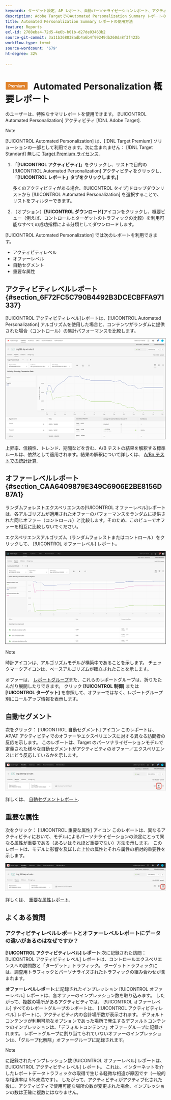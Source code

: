 ```yaml
---
keywords: ターゲット設定、AP レポート、自動パーソナライゼーションレポート、アクティビティレベルレポート、オファーレベルレポート、オファー詳細レポート、faq
description: Adobe TargetでのAutomated Personalization Summary レポートの解釈方法を説明します。 このレポートから、自動セグメントレポートと重要な属性レポートに切り替えることができます。
title: Automated Personalization Summary レポートの使用方法
feature: Reports
exl-id: 2708eba4-72d5-4e6b-b01b-d27de03463b2
source-git-commit: 3a11b368838adb4a6b4f99249db260da8f3f423b
workflow-type: tm+mt
source-wordcount: '679'
ht-degree: 32%

---
```


# ![Premium](/help/main/assets/premium.png) Automated Personalization 概要レポート

のユーザーは、特殊なサマリレポートを使用できます。 [!UICONTROL Automated Personalization] アクティビティ [!DNL Adobe Target].

>[!NOTE]
>
>[!UICONTROL Automated Personalization] は、[!DNL Target Premium] ソリューションの一部として利用できます。次に含まれません： [!DNL Target Standard] 無しに [Target Premium ライセンス](/help/main/c-intro/intro.md#premium).

1. 「**[!UICONTROL アクティビティ]**」をクリックし、リストで目的の [!UICONTROL Automated Personalization] アクティビティをクリックし、「**[!UICONTROL レポート」タブをクリックします。]**

   多くのアクティビティがある場合、[!UICONTROL タイプ]ドロップダウンリストから [!UICONTROL Automated Personalization] を選択することで、リストをフィルターできます。

1. （オプション）**[!UICONTROL ダウンロード]**&#x200B;アイコンをクリックし、概要ビュー（例えば、コントロールとターゲットのトラフィックの比較）を利用可能なすべての成功指標による分類としてダウンロードします。

[!UICONTROL Automated Personalization] では次のレポートを利用できます。

* アクティビティレベル
* オファーレベル
* 自動セグメント
* 重要な属性

## アクティビティレベルレポート {#section_6F72FC5C790B4492B3DCECBFFA971337}

[!UICONTROL アクティビティレベル]レポートは、[!UICONTROL Automated Personalization] アルゴリズムを使用した場合と、コンテンツがランダムに提供された場合（コントロール）の集計パフォーマンスを比較します。

![アクティビティレベルレポート](/help/main/c-reports/assets/box_plot_ap.png)

上昇率、信頼性、トレンド、期間などを含む、A/B テストの結果を解釈する標準ルールは、依然として適用されます。結果の解釈について詳しくは、 [A/Bn テストでの統計計算](/help/main/c-reports/statistical-methodology/statistical-calculations.md).

## オファーレベルレポート {#section_CAA6409879E349C6906E2BE8156D87A1}

ランダムフォレストエクスペリエンスの[!UICONTROL オファーレベル]レポートは、各アルゴリズムが適用されたオファーのパフォーマンスをランダムに提供された同じオファー（コントロール）と比較します。そのため、このビューでオファーを相互に比較しないでください。

エクスペリエンスアルゴリズム（ランダムフォレストまたはコントロール）をクリックして、 [!UICONTROL オファーレベル] レポート。

![Adobe Targetのオファーレベルレポート](/help/main/c-reports/assets/ap_OfferLevelRpt.png)

>[!NOTE]
>
>時計アイコンは、アルゴリズムモデルが構築中であることを示します。 チェックマークアイコンは、ベースアルゴリズムが確立されたことを示します。

オファーは、 [レポートグループ](/help/main/c-activities/t-automated-personalization/offer-reporting-groups-in-automated-personalization.md)また、これらのレポートグループは、折りたたんだり展開したりできます。 クリック **[!UICONTROL 制御]** または **[!UICONTROL ターゲット]** を参照して、オファーではなく、レポートグループ別にロールアップ情報を表示します。

## 自動セグメント

次をクリック： [!UICONTROL 自動セグメント] アイコン このレポートは、AP/AT アクティビティでのオファーやエクスペリエンスに対する異なる訪問者の反応を示します。 このレポートは、Target のパーソナライゼーションモデルで定義された様々な自動セグメントがアクティビティのオファー／エクスペリエンスにどう反応しているかを示します。

![自動セグメントアイコン](/help/main/c-reports/assets/icon-automated-sements-ap.png)

詳しくは、 [自動セグメントレポート](/help/main/c-reports/c-personalization-insights-reports/automated-segments-report.md).

## 重要な属性

次をクリック： [!UICONTROL 重要な属性] アイコン このレポートは、異なるアクティビティにおいて、モデルによるパーソナライゼーションの決定にとって異なる属性が重要である（あるいはそれほど重要でない）方法を示します。 このレポートは、モデルに影響を及ぼした上位の属性とそれら属性の相対的重要性を示します。

![重要な属性アイコン](/help/main/c-reports/assets/icon-important-attributes-ap.png)

詳しくは、 [重要な属性レポート](/help/main/c-reports/c-personalization-insights-reports/important-attributes-report.md).

## よくある質問

### アクティビティレベルレポートとオファーレベルレポートにデータの違いがあるのはなぜですか？

**[!UICONTROL アクティビティレベル] レポート**:次に記録された訪問： [!UICONTROL アクティビティレベル] レポートは、コントロールエクスペリエンスへの訪問数と「ターゲット」トラフィック。 ターゲットトラフィックには、調査用トラフィックとパーソナライズされたトラフィックの組み合わせが含まれます。

**オファーレベルレポート**:に記録されたインプレッション [!UICONTROL オファーレベル] レポートは、各オファーのインプレッション数を取り込みます。 したがって、複数の場所があるアクティビティでは、 [!UICONTROL オファーレベル] すべてのレポートグループのレポートは、 [!UICONTROL アクティビティレベル] レポートに、アクティビティ内の合計場所数が表示されます。 デフォルトコンテンツが利用可能なオプションであった場所で発生するデフォルトコンテンツのインプレッションは、「デフォルトコンテンツ」オファーグループに記録されます。 レポートグループに割り当てられていないオファーのインプレッションは、「グループ化解除」オファーグループに記録されます。

>[!NOTE]
>
>に記録されたインプレッション数 [!UICONTROL オファーレベル] レポートは、 [!UICONTROL アクティビティレベル] レポート。 これは、インターネットを介したレポートデータトラフィックの取得で生じる軽微な相違が原因です（一般的な相違率は 5%未満です）。 したがって、アクティビティがアクティブ化された後に、アクティビティで使用可能な場所の数が変更された場合、インプレッションの数は正確に複数にはなりません。
